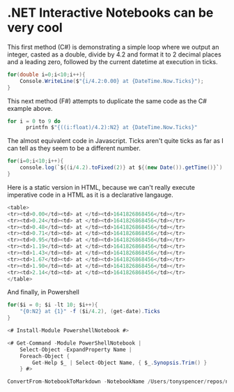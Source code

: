 # .NET Interactive Notebooks can be very cool
This first method (C#) is demonstrating a simple loop where we output an integer, casted as a double, divide by 4.2 and format it to 2 decimal places and a leading zero, followed by the current datetime at execution in ticks.
```C#
for(double i=0;i<10;i++){
    Console.WriteLine($"{i/4.2:0.00} at {DateTime.Now.Ticks}");
}
```

This next method (F#) attempts to duplicate the same code as the C# example above.
```C#
for i = 0 to 9 do  
      printfn $"{((i:float)/4.2):N2} at {DateTime.Now.Ticks}"
```

The almost equivalent code in Javascript. Ticks aren't quite ticks as far as I can tell as they seem to be a different number.
```C#
for(i=0;i<10;i++){
    console.log(`${(i/4.2).toFixed(2)} at ${(new Date()).getTime()}`)
}
```

Here is a static version in HTML, because we can't really execute imperative code in a HTML as it is a declarative langauge.
```C#
<table>
<tr><td>0.00</td><td> at </td><td>1641826868456</td></tr>
<tr><td>0.24</td><td> at </td><td>1641826868456</td></tr>
<tr><td>0.48</td><td> at </td><td>1641826868456</td></tr>
<tr><td>0.71</td><td> at </td><td>1641826868456</td></tr>
<tr><td>0.95</td><td> at </td><td>1641826868456</td></tr>
<tr><td>1.19</td><td> at </td><td>1641826868456</td></tr>
<tr><td>1.43</td><td> at </td><td>1641826868456</td></tr>
<tr><td>1.67</td><td> at </td><td>1641826868456</td></tr>
<tr><td>1.90</td><td> at </td><td>1641826868456</td></tr>
<tr><td>2.14</td><td> at </td><td>1641826868456</td></tr>
</table>
```

And finally, in Powershell
```C#
for($i = 0; $i -lt 10; $i++){ 
    "{0:N2} at {1}" -f ($i/4.2), (get-date).Ticks
}
```

```C#
<# Install-Module PowershellNotebook #>

<# Get-Command -Module PowerShellNotebook | 
    Select-Object -ExpandProperty Name | 
    Foreach-Object { 
        Get-Help $_ | Select-Object Name, { $_.Synopsis.Trim() }
    } #>

ConvertFrom-NotebookToMarkdown -NotebookName /Users/tonyspencer/repos/notebooks/notebooks/csharp_fsharp.dib
```

